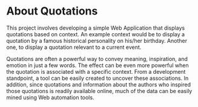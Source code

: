 # About Quotations

This project involves developing a simple Web Application that displays quotations based on context. An example context would be to display a quotation by a famous historical personality on his/her birthday. Another one, to display a quotation relevant to a current event.

Quotations are often a powerful way to convey meaning, inspiration, and emotion in just a few words. The effect can be even more powerful when the quotation is associated with a specific context. From a development standpoint, a tool can be easily created to uncover these associations. In addition, since quotations and information about the authors who inspired those quotations is readily available online, much of the data can be easily mined using Web automation tools.
